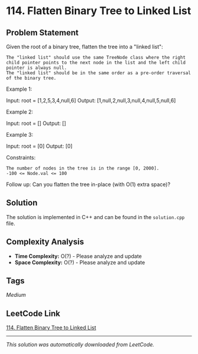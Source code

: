 # 114. Flatten Binary Tree to Linked List

## Problem Statement

Given the root of a binary tree, flatten the tree into a "linked list":

	The "linked list" should use the same TreeNode class where the right child pointer points to the next node in the list and the left child pointer is always null.
	The "linked list" should be in the same order as a pre-order traversal of the binary tree.

Example 1:

Input: root = [1,2,5,3,4,null,6]
Output: [1,null,2,null,3,null,4,null,5,null,6]

Example 2:

Input: root = []
Output: []

Example 3:

Input: root = [0]
Output: [0]

Constraints:

	The number of nodes in the tree is in the range [0, 2000].
	-100 <= Node.val <= 100

Follow up: Can you flatten the tree in-place (with O(1) extra space)?

## Solution

The solution is implemented in C++ and can be found in the `solution.cpp` file.

## Complexity Analysis

- **Time Complexity:** O(?) - Please analyze and update
- **Space Complexity:** O(?) - Please analyze and update

## Tags

*Medium*

## LeetCode Link

[114. Flatten Binary Tree to Linked List](https://leetcode.com/problems/flatten-binary-tree-to-linked-list/)

---

*This solution was automatically downloaded from LeetCode.*

